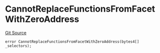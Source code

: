 # CannotReplaceFunctionsFromFacetWithZeroAddress
[Git Source](https://github.com/thrackle-io/tron/blob/f0e9b435619e8bdc38f4e9105781dfc663d9f089/src/client/token/handler/diamond/HandlerDiamondLib.sol)


```solidity
error CannotReplaceFunctionsFromFacetWithZeroAddress(bytes4[] _selectors);
```


